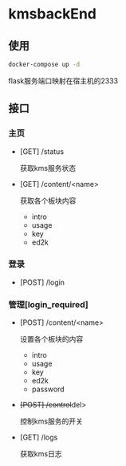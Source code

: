 # kmsbackEnd

## 使用

```bash
docker-compose up -d
```

flask服务端口映射在宿主机的2333

## 接口

### 主页

- [GET] /status

  获取kms服务状态

- [GET] /content/\<name\>

  获取各个板块内容

  - intro
  - usage
  - key
  - ed2k

### 登录

- [POST] /login

### 管理[login_required]

- [POST] /content/\<name\>

  设置各个板块的内容

  - intro
  - usage
  - key
  - ed2k
  - password

- <del>[POST] /control</del>del>

  控制kms服务的开关

- [GET] /logs

  获取kms日志